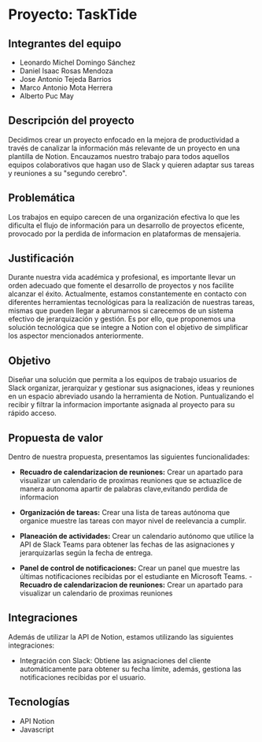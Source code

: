 # Proyecto: TaskTide

## Integrantes del equipo
- Leonardo Michel Domingo Sánchez
- Daniel Isaac Rosas Mendoza
- Jose Antonio Tejeda Barrios
- Marco Antonio Mota Herrera
- Alberto Puc May

## Descripción del proyecto
Decidimos crear un proyecto enfocado en la mejora de productividad a través de canalizar la información más relevante de un proyecto en una plantilla de Notion. Encauzamos nuestro trabajo para todos aquellos equipos colaborativos que hagan uso de  Slack y quieren adaptar sus tareas y reuniones a su "segundo cerebro". 

## Problemática
Los trabajos en equipo carecen de una organización efectiva lo que les dificulta el flujo de información para un desarrollo de proyectos eficente, provocado por la perdida de informacion en plataformas de mensajeria.

## Justificación
Durante nuestra vida académica y profesional, es importante llevar un orden adecuado que fomente el desarrollo de proyectos y nos facilite alcanzar el éxito. Actualmente, estamos constantemente en contacto con diferentes herramientas tecnológicas para la realización de nuestras tareas, mismas que pueden llegar a abrumarnos si carecemos de un sistema efectivo de jerarquización y gestión. Es por ello, que proponemos una solución tecnológica que se integre a Notion con el objetivo de simplificar los aspector mencionados anteriormente.

## Objetivo
Diseñar una solución que permita a los equipos de trabajo usuarios de Slack organizar, jerarquizar y gestionar sus asignaciones, ideas y reuniones en un espacio abreviado usando la herramienta de Notion. Puntualizando el recibir y filtrar la informacion importante asignada al proyecto para su rápido acceso.

## Propuesta de valor
Dentro de nuestra propuesta, presentamos las siguientes funcionalidades:
- **Recuadro de calendarizacion de reuniones:** Crear un apartado para visualizar un calendario de proximas reuniones que se actuazlice de manera autonoma apartir de palabras clave,evitando perdida de informacion 


- **Organización de tareas:** Crear una lista de tareas autónoma que organice muestre las tareas con mayor nivel de reelevancia a cumplir.
- **Planeación de actividades:** Crear un calendario autónomo que utilice la API de Slack Teams para obtener las fechas de las asignaciones y jerarquizarlas según la fecha de entrega.
- **Panel de control de notificaciones:** Crear un panel que muestre las últimas notificaciones recibidas por el estudiante en Microsoft Teams.
-**Recuadro de calendarizacion de reuniones:** Crear un apartado para visualizar un calendario de proximas reuniones 

## Integraciones
Además de utilizar la API de Notion, estamos utilizando las siguientes integraciones:
- Integración con Slack: Obtiene las asignaciones del cliente automáticamente para obtener su fecha límite, además, gestiona las notificaciones recibidas por el usuario.

## Tecnologías
- API Notion
- Javascript

